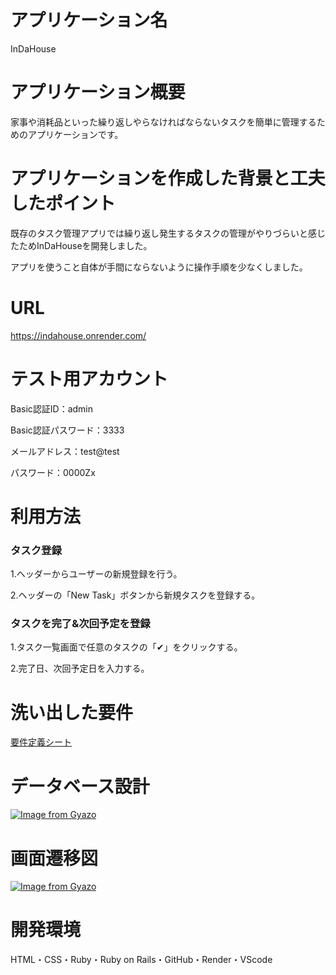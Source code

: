 <!-- 

# テーブル設計

## users テーブル

| Column             | Type   | Options     |
| ------------------ | ------ | ----------- |
| nickname           | string | null: false |
| email              | string |             |
| encrypted_password | string |             |

### Association

- has_many :tasks


## tasks テーブル

| Column      | Type       | Options                        |
| ----------- | ---------- | ------------------------------ |
| title       | string     | null: false                    |
| category_id | integer    | null: false                    |
| url         | string     |                                |
| note        | string     |                                |
| user        | references | null: false, foreign_key: true |

### Association

- belongs_to :user
- has_many   :deadlines



## deadlines テーブル

| Column    | Type       | Options                        |
| --------- | ---------- | ------------------------------ |
| deadline  | date       | null: false                    |
| completed | date       |                                |
| task      | references | null: false, foreign_key: true |

### Association

- belongs_to :task -->



# アプリケーション名
InDaHouse

# アプリケーション概要
家事や消耗品といった繰り返しやらなければならないタスクを簡単に管理するためのアプリケーションです。

# アプリケーションを作成した背景と工夫したポイント
既存のタスク管理アプリでは繰り返し発生するタスクの管理がやりづらいと感じたためInDaHouseを開発しました。

アプリを使うこと自体が手間にならないように操作手順を少なくしました。

# URL
https://indahouse.onrender.com/

# テスト用アカウント
Basic認証ID：admin

Basic認証パスワード：3333

メールアドレス：test@test

パスワード：0000Zx

# 利用方法

### タスク登録
1.ヘッダーからユーザーの新規登録を行う。

2.ヘッダーの「New Task」ボタンから新規タスクを登録する。

### タスクを完了&次回予定を登録
1.タスク一覧画面で任意のタスクの「✔」をクリックする。

2.完了日、次回予定日を入力する。



# 洗い出した要件
[要件定義シート](https://docs.google.com/spreadsheets/d/1MSOtQ68mh-1FdRFht_PyJ5nb-zo9Qovfeyg-8NThhFM/edit#gid=982722306)


# データベース設計
[![Image from Gyazo](https://i.gyazo.com/718dd6aeabac2ddad5828d29aa3ce64c.png)](https://gyazo.com/718dd6aeabac2ddad5828d29aa3ce64c)

# 画面遷移図
[![Image from Gyazo](https://i.gyazo.com/73aa6ce6f46853ba927e9ab9f84fd295.png)](https://gyazo.com/73aa6ce6f46853ba927e9ab9f84fd295)

# 開発環境
HTML・CSS・Ruby・Ruby on Rails・GitHub・Render・VScode

